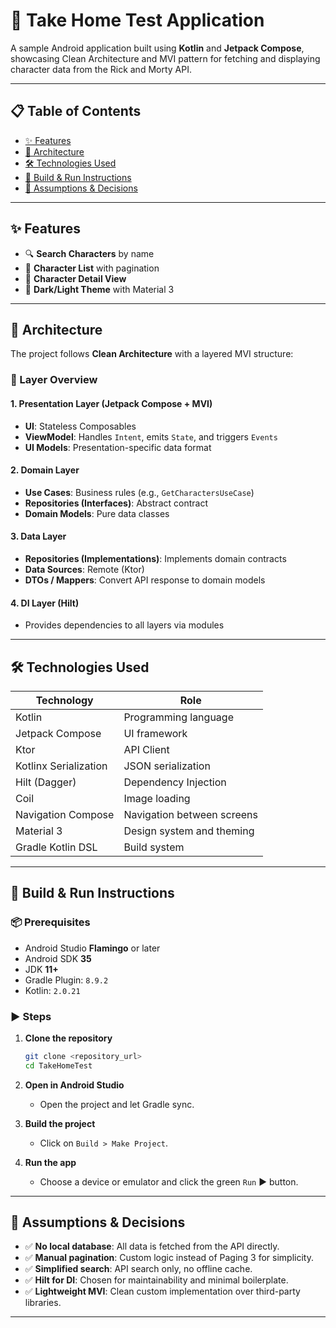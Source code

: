 # 🧪 Take Home Test Application

A sample Android application built using **Kotlin** and **Jetpack Compose**, showcasing Clean Architecture and MVI pattern for fetching and displaying character data from the Rick and Morty API.

---

## 📋 Table of Contents
- [✨ Features](#-features)
- [🧱 Architecture](#-architecture)
- [🛠️ Technologies Used](#-technologies-used)
- [🚀 Build & Run Instructions](#-build--run-instructions)
- [🧠 Assumptions & Decisions](#-assumptions--decisions)

---

## ✨ Features
- 🔍 **Search Characters** by name
- 📄 **Character List** with pagination
- 📘 **Character Detail View**
- 🌙 **Dark/Light Theme** with Material 3

---

## 🧱 Architecture

The project follows **Clean Architecture** with a layered MVI structure:

### 🧩 Layer Overview

#### 1. Presentation Layer (Jetpack Compose + MVI)
- **UI**: Stateless Composables
- **ViewModel**: Handles `Intent`, emits `State`, and triggers `Events`
- **UI Models**: Presentation-specific data format

#### 2. Domain Layer
- **Use Cases**: Business rules (e.g., `GetCharactersUseCase`)
- **Repositories (Interfaces)**: Abstract contract
- **Domain Models**: Pure data classes

#### 3. Data Layer
- **Repositories (Implementations)**: Implements domain contracts
- **Data Sources**: Remote (Ktor)
- **DTOs / Mappers**: Convert API response to domain models

#### 4. DI Layer (Hilt)
- Provides dependencies to all layers via modules

---

## 🛠️ Technologies Used

| Technology            | Role                                |
|-----------------------|-------------------------------------|
| Kotlin                | Programming language                |
| Jetpack Compose       | UI framework                        |
| Ktor                  | API Client                          |
| Kotlinx Serialization | JSON serialization                  |
| Hilt (Dagger)         | Dependency Injection                |
| Coil                  | Image loading                       |
| Navigation Compose    | Navigation between screens          |
| Material 3            | Design system and theming           |
| Gradle Kotlin DSL     | Build system                        |

---

## 🚀 Build & Run Instructions

### 📦 Prerequisites
- Android Studio **Flamingo** or later
- Android SDK **35**
- JDK **11+**
- Gradle Plugin: `8.9.2`
- Kotlin: `2.0.21`

### ▶️ Steps

1. **Clone the repository**
   ```bash
   git clone <repository_url>
   cd TakeHomeTest
   ```

2. **Open in Android Studio**
    - Open the project and let Gradle sync.

3. **Build the project**
    - Click on `Build > Make Project`.

4. **Run the app**
    - Choose a device or emulator and click the green `Run` ▶️ button.

---

## 🧠 Assumptions & Decisions

- ✅ **No local database**: All data is fetched from the API directly.
- ✅ **Manual pagination**: Custom logic instead of Paging 3 for simplicity.
- ✅ **Simplified search**: API search only, no offline cache.
- ✅ **Hilt for DI**: Chosen for maintainability and minimal boilerplate.
- ✅ **Lightweight MVI**: Clean custom implementation over third-party libraries.

---
